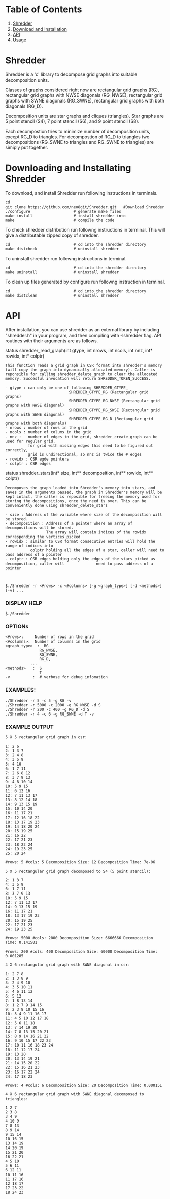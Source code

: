 # Table of Contents
1. [Shredder](#shredder)
2. [Download and Installation](#download-install-shredder-instructions)  
3. [API](#api)
3. [Usage](#usage)
&nbsp;

# Shredder

Shredder is a 'c' library to decompose grid graphs into suitable decomposition units.

Classes of graphs considered right now are rectangular grid graphs (RG), rectangular grid graphs with NWSE diagonals (RG_NWSE), rectangular grid graphs with SWNE diagonals (RG_SWNE), rectangular grid graphs with both diagonals (RG_D).

Decomposition units are star graphs and cliques (triangles). Star graphs are 5 point stencil (S4), 7 point stencil (S6), and 9 point stencil (S8).

Each decompostion tries to minimize number of decomposition units, except RG_D to triangles. For decompostion of RG_D to triangles two decompositions (RG_SWNE to triangles and RG_SWNE to triangles) are simiply put together.


Downloading and Installating Shredder
=====================================
To download, and install Shredder run following instructions in terminals.

    cd              
    git clone https://github.com/neo8git/Shredder.git   #Download Shredder
    ./configure                   # generate make files
    make install       			  # install shredder into 
    make                          # compile the code

To check shredder distribution run followng instructions in terminal. This will give a distributable zipped copy of shredder. 

	cd              			  # cd into the shredder directory 
    make distcheck       		  # uninstall shredder

To uninstall shredder run followng instructions in terminal.  

	cd              			  # cd into the shredder directory 
    make uninstall       		  # uninstall shredder
   
To clean up files generated by configure run followng instruction in terminal.  

	cd              			  # cd into the shredder directory 
    make distclean       		  # uninstall shredder


# API

After installation, you can use shredder as an external library by including "shredder.h" in your program, and then compiling with -lshredder flag. API routines with their arguments are as follows.

status shredder_read_graph(int gtype, int nrows, int ncols, int nnz, int* rowidx, int* colptr)

	This function reads a grid graph in CSR format into shredder's memory (will copy the graph into dynamically allocated memory). Caller is reponsible for calling shredder_delete_graph to clear the allocated memory. Succesful invocation will return SHREDDER_TOKEN_SUCCESS.

	- gtype : can only be one of following SHREDDER_GTYPE_ 
								SHREDDER_GTYPE_RG (Rectangular grid graphs)
								SHREDDER_GTYPE_RG_NWSE (Rectangular grid graphs with NWSE diagonal)
								SHREDDER_GTYPE_RG_SWSE (Rectangular grid graphs with SWNE diagonal)
								SHREDDER_GTYPE_RG_D (Rectangular grid graphs with both diagonals)
	- nrows : number of rows in the grid
	- ncols : number of colums in the grid
	- nnz :   number of edges in the grid, shredder_create_graph can be used for regular grid,
			  for grid with missing edges this need to be figured out correctly, 
			  grid is undirectional, so nnz is twice the # edges
	- rowidx : CSR egde pointers
	- colptr : CSR edges

status shredder_stars(int* size, int** decomposition, int** rowidx, int** colptr)

	Decomposes the graph loaded into Shredder's memory into stars, and saves in the arguments passed, the graph in Shredder's memory will be kept intact, the caller is reposible for freeing the memory used for storing the decompositions, once the need is over. This can be conveniently done using shredder_delete_stars

	- size : Address of the variable where size of the decomposition will be stored.
	- decomposition : Address of a pointer where an array of decompositions will be stored. 
					  The array will contain indices of the rowidx corresponding the vertices picked
	- rowidx : similar to CSR format consecutive entries will hold the range of indices into 
			   colptr holding all the edges of a star, caller will need to pass address of a pointer
	- colptr : CSR edges holding only the edges of the stars picked as decomposition, caller will 			   need to pass address of a pointer



	$./Shredder -r <#rows> -c <#columns> [-g <graph_type>] [-d <methods>] [-v] ...

### DISPLAY HELP 
	$./Shredder

### OPTIONs 
		
	<#rows>:  	 Number of rows in the grid
	<#columns>:  Number of columns in the grid
	<graph_type>  :  RG
	               RG_NWSE,
	               RG_SWNE,
	               RG_D,
		       ...
	<methods>   :  S
	               T
	-v          :  # verbose for debug infomation

### EXAMPLES:
	
	./Shredder -r 5 -c 5 -g RG -v
    ./Shredder -r 5000 -c 2000 -g RG_NWSE -d S
    ./Shredder -r 200 -c 400 -g RG_D -d S
    ./Shredder -r 4 -c 6 -g RG_SWNE -d T -v
	
	
### EXAMPLE OUTPUT

	5 X 5 rectangular grid graph in csr: 

	1: 2 6 
	2: 1 3 7 
	3: 2 4 8 
	4: 3 5 9 
	5: 4 10 
	6: 1 7 11 
	7: 2 6 8 12 
	8: 3 7 9 13 
	9: 4 8 10 14 
	10: 5 9 15 
	11: 6 12 16 
	12: 7 11 13 17 
	13: 8 12 14 18 
	14: 9 13 15 19 
	15: 10 14 20 
	16: 11 17 21 
	17: 12 16 18 22 
	18: 13 17 19 23 
	19: 14 18 20 24 
	20: 15 19 25 
	21: 16 22 
	22: 17 21 23 
	23: 18 22 24 
	24: 19 23 25 
	25: 20 24 

	#rows: 5 #cols: 5 Decomposition Size: 12 Decomposition Time: 7e-06

	5 X 5 rectangular grid graph decomposed to S4 (5 point stencil): 

	2: 1 3 7 
	4: 3 5 9 
	6: 1 7 11 
	8: 3 7 9 13 
	10: 5 9 15 
	12: 7 11 13 17 
	14: 9 13 15 19 
	16: 11 17 21 
	18: 13 17 19 23 
	20: 15 19 25 
	22: 17 21 23 
	24: 19 23 25 

	#rows: 5000 #cols: 2000 Decomposition Size: 6666666 Decomposition Time: 0.141501

	#rows: 200 #cols: 400 Decomposition Size: 60000 Decomposition Time: 0.001285

	4 X 6 rectangular grid graph with SWNE diagonal in csr: 

	1: 2 7 8 
	2: 1 3 8 9 
	3: 2 4 9 10 
	4: 3 5 10 11 
	5: 4 6 11 12 
	6: 5 12 
	7: 1 8 13 14 
	8: 1 2 7 9 14 15 
	9: 2 3 8 10 15 16 
	10: 3 4 9 11 16 17 
	11: 4 5 10 12 17 18 
	12: 5 6 11 18 
	13: 7 14 19 20 
	14: 7 8 13 15 20 21 
	15: 8 9 14 16 21 22 
	16: 9 10 15 17 22 23 
	17: 10 11 16 18 23 24 
	18: 11 12 17 24 
	19: 13 20 
	20: 13 14 19 21 
	21: 14 15 20 22 
	22: 15 16 21 23 
	23: 16 17 22 24 
	24: 17 18 23 

	#rows: 4 #cols: 6 Decomposition Size: 20 Decomposition Time: 0.000151

	4 X 6 rectangular grid graph with SWNE diagonal decomposed to triangles: 

	1 2 7 
	2 3 8 
	3 4 9 
	4 10 9 
	7 8 13 
	8 9 14 
	9 15 14 
	10 16 15 
	13 14 19 
	14 20 19 
	15 21 20 
	16 22 21 
	4 5 10 
	5 6 11 
	6 12 11 
	10 11 16 
	11 17 16 
	12 18 17 
	17 23 22 
	18 24 23


&nbsp;  
&nbsp;  
&nbsp;
